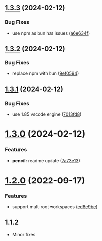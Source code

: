 ## [1.3.3](https://github.com/onlyutkarsh/git-config-user-profiles/compare/v1.3.2...v1.3.3) (2024-02-12)


### Bug Fixes

* use npm as bun has issues ([a6e634f](https://github.com/onlyutkarsh/git-config-user-profiles/commit/a6e634f033642d3c70f76b1fee236546f0f575fa))

## [1.3.2](https://github.com/onlyutkarsh/git-config-user-profiles/compare/v1.3.1...v1.3.2) (2024-02-12)


### Bug Fixes

* replace npm with bun ([9ef0594](https://github.com/onlyutkarsh/git-config-user-profiles/commit/9ef05949e042d0428bfd28aed2c8a361c81ca1b1))

## [1.3.1](https://github.com/onlyutkarsh/git-config-user-profiles/compare/v1.3.0...v1.3.1) (2024-02-12)


### Bug Fixes

* use 1.85 vscode engine ([7013fd8](https://github.com/onlyutkarsh/git-config-user-profiles/commit/7013fd8941c3e06cd8bb0dbcd9762152522e688d))

# [1.3.0](https://github.com/onlyutkarsh/git-config-user-profiles/compare/v1.2.0...v1.3.0) (2024-02-12)


### Features

* **pencil:** readme update ([7a73e13](https://github.com/onlyutkarsh/git-config-user-profiles/commit/7a73e1374e2ef767657d3b29cb30d8823265a09b))

# [1.2.0](https://github.com/onlyutkarsh/git-config-user-profiles/compare/v1.1.39...v1.2.0) (2022-09-17)


### Features

* support mult-root workspaces ([ed8e9be](https://github.com/onlyutkarsh/git-config-user-profiles/commit/ed8e9be87df87f105f2d7a13358dba6214cbcf4b))

## 1.1.2

- Minor fixes
